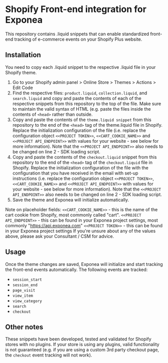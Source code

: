 # Shopify Front-end integration for Exponea

This repository contains .liquid snippets that can enable standardized front-end tracking of e-commerce events on your Shopify Plus website.
## Installation

You need to copy each .liquid snippet to the respective .liquid file in your Shopify theme.

1. Go to your Shopify admin panel > Online Store > Themes > Actions > Edit Code
2. Find the respective files: `product.liquid`, `collection.liquid`, and `search.liquid` and copy and paste the contents of each of the respective snippets from this repository to the top of the file. Make sure to maintain the valid syntax of HTML (e.g. paste the files inside the contents of `<head>` rather than outside.
3. Copy and paste the contents of the `theme.liquid snippet` from this repository to the end of the `<head>` tag of the theme.liquid file in Shopify. Replace the initialization configuration of the file (i.e. replace the configuration object `<<PROJECT TOKEN>>`, `<<CART_COOKIE_NAME>>` and `<<PROJECT API_ENDPOINT>>` with values for your website - see below for more information). Note that the `<<PROJECT API_ENDPOINT>>` also needs to be changed on line 2 - SDK loading script.
4. Copy and paste the contents of the `checkout.liquid` snippet from this repository to the end of the `<head>` tag of the `checkout.liquid` file in Shopify. Replace the initialization configuration of the file with the configuration that you have received in the email with set-up instructions (i.e. replace the configuration object `<<PROJECT TOKEN>>`, `<<CART_COOKIE_NAME>>` and `<<PROJECT API_ENDPOINT>>` with values for your website - see below for more information). Note that the `<<PROJECT API_ENDPOINT>>` also needs to be changed on line 2 - SDK loading script.
5. Save the theme and Exponea will initialize automatically.

Note on placeholder fields:
`<<CART_COOKIE_NAME>>` - this is the name of the cart cookie from Shopify, most commonly called "cart".
`<<PROJECT API_ENDPOINT>>` - this can be found in your Exponea project settings, most commonly "https://api.exponea.com"
`<<PROJECT TOKEN>>` - this can be found in your Exponea project settings
If you're unsure about any of the values above, please ask your Consultant / CSM for advice.

## Usage

Once the theme changes are saved, Exponea will initialize and start tracking the front-end events automatically.
The following events are tracked:
- `session_start`
- `session_end` 
- `page_visit`
- `view_item`
- `view_category`
- `search`
- `checkout`

## Other notes

These snippets have been developed, tested and validated for Shopify stores with no plugins. If your store is using any plugins, valid functionality is not guaranteed (e.g. if you are using a custom 3rd party checkout page, the `checkout` event tracking will not work).